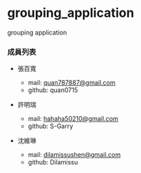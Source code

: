 # grouping_application
grouping application

### 成員列表
* 張百寬
    * mail: quan787887@gmail.com
    * github: quan0715

* 許明瑞
    * mail: hahaha50210@gmail.com
    * github: S-Garry

* 沈維琳
    * mail: dilamissushen@gmail.com
    * github: Dilamissu
